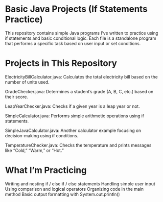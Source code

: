 # Basic Java Projects (If Statements Practice)

This repository contains simple Java programs I’ve written to practice using if statements and basic conditional logic.
Each file is a standalone program that performs a specific task based on user input or set conditions.

# Projects in This Repository

ElectricityBillCalculator.java: Calculates the total electricity bill based on the number of units used.

GradeChecker.java: Determines a student’s grade (A, B, C, etc.) based on their score.

LeapYearChecker.java: Checks if a given year is a leap year or not.

SimpleCalculator.java: Performs simple arithmetic operations using if statements.

SimpleJavaCalculator.java: Another calculator example focusing on decision-making using if conditions.

TemperatureChecker.java: Checks the temperature and prints messages like “Cold,” “Warm,” or “Hot.”

# What I’m Practicing
Writing and nesting if / else if / else statements
Handling simple user input
Using comparison and logical operators
Organizing code in the main method
Basic output formatting with System.out.println()
